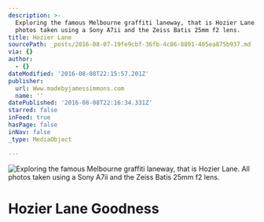 ```yaml
---
description: >-
  Exploring the famous Melbourne graffiti laneway, that is Hozier Lane. All
  photos taken using a Sony A7ii and the Zeiss Batis 25mm f2 lens. 
title: Hozier Lane
sourcePath: _posts/2016-08-07-19fe9cbf-36fb-4c86-8891-405ea875b937.md
via: {}
author:
  - {}
dateModified: '2016-08-08T22:15:57.201Z'
publisher:
  url: Www.madebyjamessimmons.com
  name: ''
datePublished: '2016-08-08T22:16:34.331Z'
starred: false
inFeed: true
hasPage: false
inNav: false
_type: MediaObject

---
```

![Exploring the famous Melbourne graffiti laneway, that is Hozier Lane. All photos taken using a Sony A7ii and the Zeiss Batis 25mm f2 lens. ](https://the-grid-user-content.s3-us-west-2.amazonaws.com/d391504c-ce96-473b-b1b3-6ff36a1ded5a.jpg)

# Hozier Lane Goodness